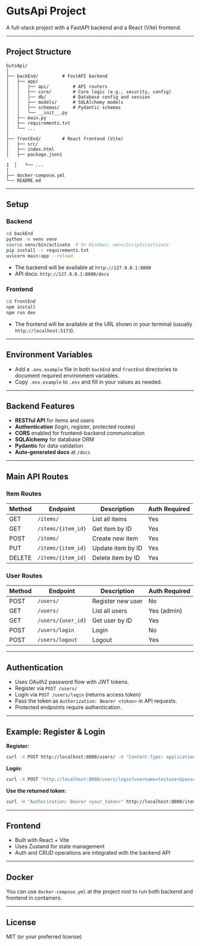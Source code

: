 # GutsApi Project

A full-stack project with a FastAPI backend and a React (Vite) frontend.

---

## Project Structure

```
GutsApi/
│
├── backEnd/         # FastAPI backend
│   ├── app/
│   │   ├── api/         # API routers
│   │   ├── core/        # Core logic (e.g., security, config)
│   │   ├── db/          # Database config and session
│   │   ├── models/      # SQLAlchemy models
│   │   ├── schemas/     # Pydantic schemas
│   │   └── __init__.py
│   ├── main.py
│   ├── requirements.txt
│   └── ...
│
├── frontEnd/        # React frontend (Vite)
│   ├── src/
│   ├── index.html
│   ├── package.json1

1  │   └── ...
│
├── docker-compose.yml
└── README.md
```

---

## Setup

### Backend

```bash
cd backEnd
python -m venv venv
source venv/bin/activate  # On Windows: venv\Scripts\activate
pip install -r requirements.txt
uvicorn main:app --reload
```

- The backend will be available at `http://127.0.0.1:8000`
- API docs: `http://127.0.0.1:8000/docs`

### Frontend

```bash
cd frontEnd
npm install
npm run dev
```

- The frontend will be available at the URL shown in your terminal (usually `http://localhost:5173`).

---

## Environment Variables

- Add a `.env.example` file in both `backEnd` and `frontEnd` directories to document required environment variables.
- Copy `.env.example` to `.env` and fill in your values as needed.

---

## Backend Features

- **RESTful API** for items and users
- **Authentication** (login, register, protected routes)
- **CORS** enabled for frontend-backend communication
- **SQLAlchemy** for database ORM
- **Pydantic** for data validation
- **Auto-generated docs** at `/docs`

---

## Main API Routes

### Item Routes

| Method | Endpoint             | Description                | Auth Required |
|--------|----------------------|----------------------------|--------------|
| GET    | `/items/`            | List all items             | Yes          |
| GET    | `/items/{item_id}`   | Get item by ID             | Yes          |
| POST   | `/items/`            | Create new item            | Yes          |
| PUT    | `/items/{item_id}`   | Update item by ID          | Yes          |
| DELETE | `/items/{item_id}`   | Delete item by ID          | Yes          |

### User Routes

| Method | Endpoint             | Description                | Auth Required |
|--------|----------------------|----------------------------|--------------|
| POST   | `/users/`            | Register new user          | No           |
| GET    | `/users/`            | List all users             | Yes (admin)  |
| GET    | `/users/{user_id}`   | Get user by ID             | Yes          |
| POST   | `/users/login`       | Login                      | No           |
| POST   | `/users/logout`      | Logout                     | Yes          |

---

## Authentication

- Uses OAuth2 password flow with JWT tokens.
- Register via `POST /users/`
- Login via `POST /users/login` (returns access token)
- Pass the token as `Authorization: Bearer <token>` in API requests.
- Protected endpoints require authentication.

---

## Example: Register & Login

**Register:**
```bash
curl -X POST http://localhost:8000/users/ -H "Content-Type: application/json" -d '{"username":"testuser","email":"test@example.com","password":"testpass"}'
```

**Login:**
```bash
curl -X POST "http://localhost:8000/users/login?username=testuser&password=testpass"
```

**Use the returned token:**
```bash
curl -H "Authorization: Bearer <your_token>" http://localhost:8000/items/
```

---

## Frontend

- Built with React + Vite
- Uses Zustand for state management
- Auth and CRUD operations are integrated with the backend API

---

## Docker

You can use `docker-compose.yml` at the project root to run both backend and frontend in containers.

---

## License

MIT (or your preferred license)